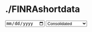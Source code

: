 # ./FINRAshortdata


  <input type="date" id="date-selector" />
  <select id="file-type-selector">
    <option value="CNMSshvol" selected>Consolidated</option>
    <option value="FNSQshvol">NASDAQ Carteret</option>
    <option value="FNQCshvol">NASDAQ Chicago</option>
    <option value="FNYXshvol">NYSE</option>
    <option value="FNRAshvol">ADF</option>
    <option value="FORFshvol">ORF</option>
    <!-- Add more options as needed -->
  </select>
  <table id="data-table" class="display">
    <thead>
      <tr></tr>
    </thead>
    <tbody></tbody>
  </table>

  <script src="https://code.jquery.com/jquery-3.6.0.min.js"></script>
  <script src="https://cdn.datatables.net/1.11.3/js/jquery.dataTables.min.js"></script>
  <script>
    $(document).ready(function() {
      function isWeekday(date) {
        const day = date.getDay();
        return day >= 1 && day <= 5;
      }

      function getDefaultDate() {
        const today = new Date();
        const day = today.getDay();
        let defaultDate;

        if (day === 0) { 
          defaultDate = new Date(today);
          defaultDate.setDate(today.getDate() - 2);
        } else if (day === 6) {
          defaultDate = new Date(today);
          defaultDate.setDate(today.getDate() - 1);
        } else {
          defaultDate = today;
        }

        return defaultDate.toISOString().split('T')[0];
      }

      const defaultDate = getDefaultDate();
      $('#date-selector').val(defaultDate);

      function updateUrlAndReload() {
        const selectedDate = new Date($('#date-selector').val());
        const selectedFileType = $('#file-type-selector').val();

        if (isWeekday(selectedDate)) {
          const formattedDate = selectedDate.toISOString().split('T')[0].replace(/-/g, '');
          const newUrl = `${window.location.pathname}?date=${formattedDate}&filetype=${selectedFileType}`;
          window.location.href = newUrl;
        } else {
          alert('Please select a weekday.');
          $('#date-selector').val(defaultDate);
        }
      }

      $('#date-selector').change(updateUrlAndReload);
      $('#file-type-selector').change(updateUrlAndReload);

      function getQueryParams() {
        const params = {};
        const queryString = window.location.search.substring(1);
        const queryArray = queryString.split('&');
        queryArray.forEach(param => {
          const [key, value] = param.split('=');
          params[key] = decodeURIComponent(value);
        });
        return params;
      }

      const params = getQueryParams();
      const selectedDate = params.date || defaultDate.replace(/-/g, '');
      const selectedFileType = params.filetype || 'CNMSshvol';
      $('#date-selector').val(`${selectedDate.slice(0, 4)}-${selectedDate.slice(4, 6)}-${selectedDate.slice(6, 8)}`);
      $('#file-type-selector').val(selectedFileType);
      
      const dataUrl = `https://cdn.finra.org/equity/regsho/daily/${selectedFileType}${selectedDate}.txt`;

      function detectDelimiter(data) {
        const lines = data.split('\n');
        const sampleLine = lines[0];
        if (sampleLine.indexOf(',') !== -1) return ',';
        if (sampleLine.indexOf('\t') !== -1) return '\t';
        if (sampleLine.indexOf('|') !== -1) return '|';
        return ','; 
      }

      function parseData(str, delimiter) {
        const arr = [];
        let quote = false;

        for (let row = 0, col = 0, c = 0; c < str.length; c++) {
          const cc = str[c], nc = str[c + 1];
          arr[row] = arr[row] || [];
          arr[row][col] = arr[row][col] || '';

          if (cc === '"' && quote && nc === '"') {
            arr[row][col] += cc; ++c;
          } else if (cc === '"') {
            quote = !quote;
          } else if (cc === delimiter && !quote) {
            ++col;
          } else if (cc === '\n' && !quote) {
            ++row; col = 0;
          } else {
            arr[row][col] += cc;
          }
        }
        return arr;
      }

      fetch(dataUrl)
        .then(response => response.text())
        .then(data => {
          const delimiter = detectDelimiter(data);
          const rows = parseData(data, delimiter);
          const table = $('#data-table');

          // Populate headers
          let theadHTML = '';
          rows[0].forEach(header => {
            theadHTML += `<th>${header}</th>`;
          });
          table.find('thead tr').html(theadHTML);

          // Initialize DataTables with server-side processing
          table.DataTable({
            data: rows.slice(1),
            columns: rows[0].map(header => ({ title: header })),
            deferRender: true,
            scrollY: 400,
            scrollCollapse: true,
            scroller: true
          });
        })
        .catch(error => console.error('Error fetching the data file:', error));
    });
$.fn.dataTable.ext.errMode = 'none';
  </script>
